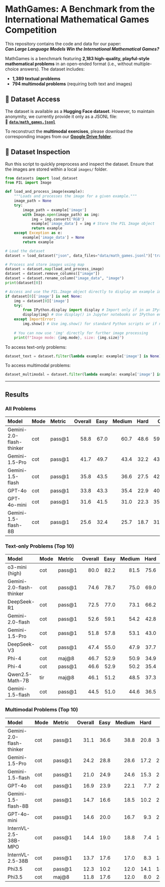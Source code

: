 # MathGames: A Benchmark from the International Mathematical Games Competition  

This repository contains the code and data for our paper:  
**_Can Large Language Models Win the International Mathematical Games?_**  

MathGames is a benchmark featuring **2,183 high-quality, playful-style mathematical problems** in an open-ended format (i.e., without multiple-choice answers). The dataset includes:  
- **1,389 textual problems**  
- **794 multimodal problems** (requiring both text and images)  

## 📂 Dataset Access  

The dataset is available as a **Hugging Face dataset**. However, to maintain anonymity, we currently provide it only as a JSONL file:  
📄 **[`data/math_games.jsonl`](data/math_games.jsonl)**  

To reconstruct the **multimodal exercises**, please download the corresponding images from our **[Google Drive folder](https://drive.google.com/drive/folders/1Dq32HB9E5HWTdL5HWC66CAmotwFnUpDk?usp=sharing)**.

## 🔎 Dataset Inspection 

Run this script to quickly preprocess and inspect the dataset. Ensure that the images are stored within a local `images/` folder.

```python
from datasets import load_dataset
from PIL import Image

def load_and_process_image(example):
    """Loads and processes the image for a given example."""
    image_path = None
    try:
        image_path = example['image']
        with Image.open(image_path) as img:
            img = img.convert('RGB')
            example['image_data'] = img # Store the PIL Image object
            return example
    except Exception as e:
        example['image_data'] = None
        return example

# Load the dataset
dataset = load_dataset("json", data_files="data/math_games.jsonl")['train']

# Process and store images using map
dataset = dataset.map(load_and_process_image)
dataset = dataset.remove_columns(["image"])
dataset = dataset.rename_column("image_data", "image")
print(dataset[0])

# Access and use the PIL.Image object directly to display an example image
if dataset[0]['image'] is not None:
    img = dataset[0]['image']
    try:
        from IPython.display import display # Import only if in an IPython environment
        display(img) # Use display() in Jupyter notebooks or IPython environments
    except ImportError:
        img.show() # Use img.show() for standard Python scripts or if not in an IPython environment
        
    # You can now use 'img' directly for further image processing
    print(f"Image mode: {img.mode}, size: {img.size}")
```

To access text-only problems:

```python
dataset_text = dataset.filter(lambda example: example['image'] is None)
```

To access multimodal problems:
```python
dataset_multimodal = dataset.filter(lambda example: example['image'] is not None)
```

---

## Results 

### All Problems 
| Model                    | Mode   | Metric   |   Overall |   Easy  |   Medium  |   Hard  |   CE  |   C1  |   C2  |   L1  |   L2  |   GP  |   HC |
|:-------------------------|:-------|:---------|------------------:|---------------------------:|-----------------------------:|---------------------------:|-----------------------:|-----------------------:|-----------------------:|-----------------------:|-----------------------:|-----------------------:|-----------------------:|
| Gemini-2.0-flash-thinker | cot    | pass@1    |              58.8 |                       67.0 |                         60.7 |                       48.6 |                   59.0 |                   56.8 |                   61.5 |                   60.3 |                   58.7 |                   52.2 |                   48.4 |
| Gemini-1.5-Pro           | cot    | pass@1    |              41.7 |                       49.7 |                         43.4 |                       32.2 |                   43.7 |                   40.9 |                   43.3 |                   42.1 |                   40.0 |                   33.5 |                   29.3 |
| Gemini-1.5-flash         | cot    | pass@1    |              35.8 |                       43.5 |                         36.6 |                       27.5 |                   42.3 |                   36.5 |                   37.5 |                   36.2 |                   34.1 |                   28.1 |                   24.0 |
| GPT-4o                   | cot    | pass@1    |              33.8 |                       43.3 |                         35.4 |                       22.9 |                   40.9 |                   34.7 |                   35.1 |                   32.9 |                   31.2 |                   23.3 |                   20.5 |
| GPT-4o-mini              | cot    | pass@1    |              31.6 |                       41.5 |                         31.0 |                       22.3 |                   35.6 |                   31.7 |                   33.3 |                   31.9 |                   30.3 |                   23.0 |                   20.9 |
| Gemini-1.5-flash-8B      | cot    | pass@1    |              25.6 |                       32.4 |                         25.7 |                       18.7 |                   31.1 |                   26.4 |                   27.0 |                   25.2 |                   23.6 |                   17.2 |                   15.4 |

### Text-only Problems (Top 10)

| Model                    | Mode   | Metric   |   Overall |   Easy  |   Medium  |   Hard  |   CE  |   C1  |   C2  |   L1  |   L2  |   GP |   HC  |
|:-------------------------|:-------|:---------|------------------:|---------------------------:|-----------------------------:|---------------------------:|-----------------------:|-----------------------:|-----------------------:|-----------------------:|-----------------------:|-----------------------:|-----------------------:|
| o3-mini (high)            | cot    | pass@1    |              80.0 |                       82.2 |                         81.5 |                       75.6 |                   84.8 |                   82.2 |                   81.7 |                   80.7 |                   79.2 |                   78.2 |                   75.9 |
| Gemini-2.0-flash-thinker | cot    | pass@1    |              74.6 |                       78.7 |                         75.0 |                       69.0 |                   85.0 |                   77.8 |                   76.7 |                   75.3 |                   73.2 |                   70.4 |                   69.8 |
| DeepSeek-R1              | cot    | pass@1    |              72.5 |                       77.0 |                         73.1 |                       66.2 |                   82.2 |                   75.3 |                   74.9 |                   73.3 |                   70.9 |                   67.3 |                   66.4 |
| Gemini-2.0-flash         | cot    | pass@1    |              52.6 |                       59.1 |                         54.2 |                       42.8 |                   55.1 |                   56.0 |                   55.0 |                   53.1 |                   50.5 |                   43.2 |                   40.3 |
| Gemini-1.5-Pro           | cot    | pass@1    |              51.8 |                       57.8 |                         53.1 |                       43.0 |                   58.9 |                   53.8 |                   53.0 |                   51.8 |                   50.0 |                   43.4 |                   41.6 |
| DeepSeek-V3              | cot    | pass@1    |              47.4 |                       55.0 |                         47.9 |                       37.7 |                   62.6 |                   49.1 |                   48.9 |                   47.3 |                   44.9 |                   37.2 |                   32.2 |
| Phi-4                     | cot    | maj@8     |              46.7 |                       52.9 |                         50.9 |                       34.9 |                   66.4 |                   51.8 |                   48.1 |                   46.0 |                   43.7 |                   37.0 |                   32.2 |
| Phi-4                     | cot    | pass@1    |              46.6 |                       52.9 |                         50.2 |                       35.4 |                   62.6 |                   51.6 |                   48.6 |                   46.4 |                   44.1 |                   37.2 |                   33.5 |
| Qwen2.5-Math-7B          | tir    | maj@8     |              46.1 |                       51.2 |                         48.5 |                       37.3 |                   56.1 |                   46.6 |                   46.7 |                   45.7 |                   45.4 |                   38.7 |                   34.9 |
| Gemini-1.5-flash         | cot    | pass@1    |              44.5 |                       51.0 |                         44.6 |                       36.5 |                   57.0 |                   48.5 |                   46.7 |                   45.2 |                   42.8 |                   36.7 |                   33.8 |

### Multimodal Problems (Top 10)

| Model                    | Mode   | Metric   |   Overall |   Easy |   Medium  |   Hard  |   CE  |   C1  |   C2 |   L1 |   L2  |   GP  |   HC |
|:-------------------------|:-------|:---------|------------------:|---------------------------:|-----------------------------:|---------------------------:|-----------------------:|-----------------------:|-----------------------:|-----------------------:|-----------------------:|-----------------------:|-----------------------:|
| Gemini-2.0-flash-thinker | cot    | pass@1    |              31.1 |                       36.6 |                         38.8 |                       20.8 |                   34.8 |                   29.6 |                   31.4 |                   29.2 |                   28.1 |                   23.3 |                   21.3 |
| Gemini-1.5-Pro           | cot    | pass@1    |              24.2 |                       28.8 |                         28.6 |                       17.2 |                   29.6 |                   24.2 |                   23.9 |                   21.9 |                   18.8 |                   17.7 |                   13.7 |
| Gemini-1.5-flash         | cot    | pass@1    |              21.0 |                       24.9 |                         24.6 |                       15.3 |                   28.7 |                   21.7 |                   19.9 |                   18.2 |                   16.6 |                   14.8 |                   12.0 |
| GPT-4o                   | cot    | pass@1    |              16.9 |                       23.9 |                         22.1 |                        7.7 |                   23.5 |                   18.2 |                   16.5 |                   13.6 |                   11.7 |                    8.5 |                    7.6 |
| Gemini-1.5-flash-8B      | cot    | pass@1    |              14.7 |                       16.6 |                         18.5 |                       10.2 |                   22.6 |                   15.3 |                   13.4 |                   12.7 |                   11.5 |                    9.9 |                    8.7 |
| GPT-4o-mini              | cot    | pass@1    |              14.6 |                       20.0 |                         16.7 |                        9.3 |                   22.6 |                   18.2 |                   14.6 |                   11.9 |                   10.3 |                    9.5 |                    9.3 |
| InternVL-2.5-38B-MPO     | cot    | pass@1    |              14.4 |                       19.0 |                         18.8 |                        7.4 |                   16.5 |                   16.6 |                   14.2 |                   12.5 |                   11.7 |                    9.2 |                    7.6 |
| InternVL-2.5-38B         | cot    | pass@1    |              13.7 |                       17.6 |                         17.0 |                        8.3 |                   14.8 |                   14.6 |                   13.6 |                   11.5 |                    9.9 |                    7.4 |                    6.6 |
| Phi3.5                   | cot    | pass@1    |              12.3 |                       10.2 |                         12.0 |                       14.1 |                   14.8 |                   15.3 |                   12.9 |                   12.7 |                   12.5 |                   12.7 |                   14.2 |
| Phi3.5                   | cot    | maj@8     |              11.8 |                       17.6 |                         12.0 |                        8.0 |                   24.4 |                   11.2 |                   11.4 |                   11.1 |                   10.3 |                    7.4 |                    7.1 |
